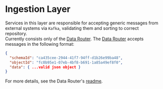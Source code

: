 # Ingestion Layer

Services in this layer are responsible for accepting generic messages from external systems via `Kafka`, validating them and sorting to correct repository.  
Currently consists only of the [Data Router][data-router]. The [Data Router][data-router] accepts messages in the following format:

```json
{
  "schemaId": "ca435cee-2944-41f7-94ff-d1b26e99ba48",
  "objectId": "fc0b95e1-07eb-4bf8-b691-1a85a49ef8f0",
  "data": { ...valid json object }
}
```

For more details, see the Data Router's [readme][data-router].

[data-router]: ../crates/data-router

